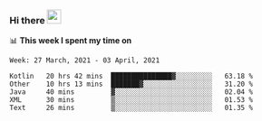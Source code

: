 ### Hi there <a href="https://www.gautamkrishnar.com/"><img src="https://media.giphy.com/media/hvRJCLFzcasrR4ia7z/giphy.gif" width="25px"></a>

📊 **This week I spent my time on**

<!--START_SECTION:waka-->
```text
Week: 27 March, 2021 - 03 April, 2021

Kotlin   20 hrs 42 mins  ███████████████▓░░░░░░░░░   63.18 % 
Other    10 hrs 13 mins  ███████▓░░░░░░░░░░░░░░░░░   31.20 % 
Java     40 mins         ▓░░░░░░░░░░░░░░░░░░░░░░░░   02.04 % 
XML      30 mins         ▒░░░░░░░░░░░░░░░░░░░░░░░░   01.53 % 
Text     26 mins         ▒░░░░░░░░░░░░░░░░░░░░░░░░   01.35 % 
```
<!--END_SECTION:waka-->
